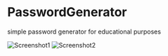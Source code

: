# PasswordGenerator
 simple password generator for educational purposes
 
![Screenshot1](https://user-images.githubusercontent.com/58956165/173181692-d511b01d-2ef5-4146-8de3-3d8c3b1d9282.jpg)
![Screenshot2](https://user-images.githubusercontent.com/58956165/173181680-415c2665-2e0a-431c-a36b-ac1664240a00.jpg)
